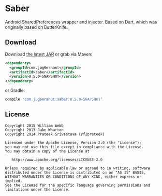Saber
============

Android SharedPreferences wrapper and injector. Based on Dart, which was originally based on ButterKnife.

Download
--------

Download [the latest JAR][1] or grab via Maven:

```xml
<dependency>
  <groupId>com.jug6ernaut</groupId>
  <artifactId>saber</artifactId>
  <version>0.5.0-SNAPSHOT</version>
</dependency>
```
or Gradle:

```groovy
compile 'com.jug6eranut:saber:0.5.0-SNAPSHOT'
```


License
-------

    Copyright 2015 William Webb
    Copyright 2013 Jake Wharton
    Copyright 2014 Prateek Srivastava (@f2prateek)

    Licensed under the Apache License, Version 2.0 (the "License");
    you may not use this file except in compliance with the License.
    You may obtain a copy of the License at

       http://www.apache.org/licenses/LICENSE-2.0

    Unless required by applicable law or agreed to in writing, software
    distributed under the License is distributed on an "AS IS" BASIS,
    WITHOUT WARRANTIES OR CONDITIONS OF ANY KIND, either express or implied.
    See the License for the specific language governing permissions and
    limitations under the License.


 [1]: http://jakewharton.github.io/butterknife/
 [2]: http://repository.sonatype.org/service/local/artifact/maven/redirect?r=central-proxy&g=com.f2prateek.dart&a=dart&v=LATEST
